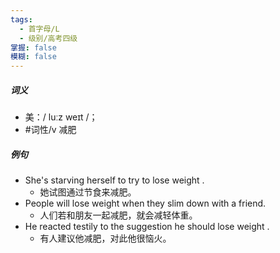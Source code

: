 ```yaml
---
tags:
  - 首字母/L
  - 级别/高考四级
掌握: false
模糊: false
---
```

##### 词义
- 美：/ luːz weɪt /；
- #词性/v  减肥
##### 例句
- She's starving herself to try to lose weight .
	- 她试图通过节食来减肥。
- People will lose weight when they slim down with a friend.
	- 人们若和朋友一起减肥，就会减轻体重。
- He reacted testily to the suggestion he should lose weight .
	- 有人建议他减肥，对此他很恼火。
